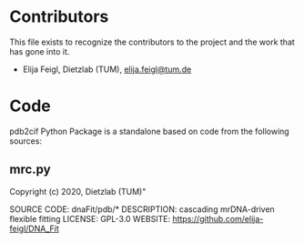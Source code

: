 # Contributors

This file exists to recognize the contributors to the project and the work that has gone into it.

* Elija Feigl,  Dietzlab (TUM), elija.feigl@tum.de




# Code


pdb2cif Python Package is a standalone based on code from the following sources:

## mrc.py

Copyright (c) 2020, Dietzlab (TUM)"

SOURCE CODE: dnaFit/pdb/*
DESCRIPTION: cascading mrDNA-driven flexible fitting
LICENSE: GPL-3.0
WEBSITE: https://github.com/elija-feigl/DNA_Fit